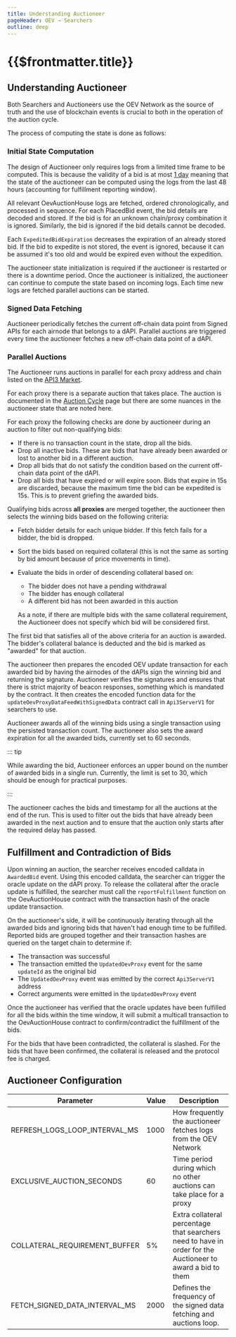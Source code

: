 ```yaml
---
title: Understanding Auctioneer
pageHeader: OEV → Searchers
outline: deep
---
```


<PageHeader/>

# {{$frontmatter.title}}

## Understanding Auctioneer

Both Searchers and Auctioneers use the OEV Network as the source of truth and
the use of blockchain events is crucial to both in the operation of the auction
cycle.

The process of computing the state is done as follows:

### Initial State Computation

The design of Auctioneer only requires logs from a limited time frame to be
computed. This is because the validity of a bid is at most
[1 day](https://github.com/api3dao/contracts/blob/d3c7dc6683445df14bf5f43b07e6ad9cc2813cc5/contracts/api3-server-v1/OevAuctionHouse.sol#L68)
meaning that the state of the auctioneer can be computed using the logs from the
last 48 hours (accounting for fulfillment reporting window).

All relevant OevAuctionHouse logs are fetched, ordered chronologically, and
processed in sequence. For each PlacedBid event, the bid details are decoded and
stored. If the bid is for an unknown chain/proxy combination it is ignored.
Similarly, the bid is ignored if the bid details cannot be decoded.

Each `ExpeditedBidExpiration` decreases the expiration of an already stored bid.
If the bid to expedite is not stored, the event is ignored, because it can be
assumed it's too old and would be expired even without the expedition.

The auctioneer state initialization is required if the auctioneer is restarted
or there is a downtime period. Once the auctioneer is initialized, the
auctioneer can continue to compute the state based on incoming logs. Each time
new logs are fetched parallel auctions can be started.

### Signed Data Fetching

Auctioneer periodically fetches the current off-chain data point from Signed
APIs for each airnode that belongs to a dAPI. Parallel auctions are triggered
every time the auctioneer fetches a new off-chain data point of a dAPI.

### Parallel Auctions

The Auctioneer runs auctions in parallel for each proxy address and chain listed
on the [API3 Market](https://market.api3.org/).

For each proxy there is a separate auction that takes place. The auction is
documented in the [Auction Cycle](/oev/overview/auction-cycle.md) page but there
are some nuances in the auctioneer state that are noted here.

For each proxy the following checks are done by auctioneer during an auction to
filter out non-qualifying bids:

- If there is no transaction count in the state, drop all the bids.
- Drop all inactive bids. These are bids that have already been awarded or lost
  to another bid in a different auction.
- Drop all bids that do not satisfy the condition based on the current off-chain
  data point of the dAPI.
- Drop all bids that have expired or will expire soon. Bids that expire in 15s
  are discarded, because the maximum time the bid can be expedited is 15s. This
  is to prevent griefing the awarded bids.

Qualifying bids across **all proxies** are merged together, the auctioneer then
selects the winning bids based on the following criteria:

- Fetch bidder details for each unique bidder. If this fetch fails for a bidder,
  the bid is dropped.
- Sort the bids based on required collateral (this is not the same as sorting by
  bid amount because of price movements in time).
- Evaluate the bids in order of descending collateral based on:

  - The bidder does not have a pending withdrawal
  - The bidder has enough collateral
  - A different bid has not been awarded in this auction

  As a note, if there are multiple bids with the same collateral requirement,
  the Auctioneer does not specify which bid will be considered first.

The first bid that satisfies all of the above criteria for an auction is
awarded. The bidder's collateral balance is deducted and the bid is marked as
"awarded" for that auction.

The auctioneer then prepares the encoded OEV update transaction for each awarded
bid by having the airnodes of the dAPIs sign the winning bid and returning the
signature. Auctioneer verifies the signatures and ensures that there is strict
majority of beacon responses, something which is mandated by the contract. It
then creates the encoded function data for the
`updateOevProxyDataFeedWithSignedData` contract call in `Api3ServerV1` for
searchers to use.

Auctioneer awards all of the winning bids using a single transaction using the
persisted transaction count. The auctioneer also sets the award expiration for
all the awarded bids, currently set to 60 seconds.

::: tip

While awarding the bid, Auctioneer enforces an upper bound on the number of
awarded bids in a single run. Currently, the limit is set to 30, which should be
enough for practical purposes.

:::

The auctioneer caches the bids and timestamp for all the auctions at the end of
the run. This is used to filter out the bids that have already been awarded in
the next auction and to ensure that the auction only starts after the required
delay has passed.

## Fulfillment and Contradiction of Bids

Upon winning an auction, the searcher receives encoded calldata in `AwardedBid`
event. Using this encoded calldata, the searcher can trigger the oracle update
on the dAPI proxy. To release the collateral after the oracle update is
fulfilled, the searcher must call the `reportFulfillment` function on the
OevAuctionHouse contract with the transaction hash of the oracle update
transaction.

On the auctioneer's side, it will be continuously iterating through all the
awarded bids and ignoring bids that haven't had enough time to be fulfilled.
Reported bids are grouped together and their transaction hashes are queried on
the target chain to determine if:

- The transaction was successful
- The transaction emitted the `UpdatedOevProxy` event for the same `updateId` as
  the original bid
- The `UpdatedOevProxy` event was emitted by the correct `Api3ServerV1` address
- Correct arguments were emitted in the `UpdatedOevProxy` event

Once the auctioneer has verified that the oracle updates have been fulfilled for
all the bids within the time window, it will submit a multicall transaction to
the OevAuctionHouse contract to confirm/contradict the fulfillment of the bids.

For the bids that have been contradicted, the collateral is slashed. For the
bids that have been confirmed, the collateral is released and the protocol fee
is charged.

## Auctioneer Configuration

| Parameter                     | Value | Description                                                                                                |
| ----------------------------- | ----- | ---------------------------------------------------------------------------------------------------------- |
| REFRESH_LOGS_LOOP_INTERVAL_MS | 1000  | How frequently the auctioneer fetches logs from the OEV Network                                            |
| EXCLUSIVE_AUCTION_SECONDS     | 60    | Time period during which no other auctions can take place for a proxy                                      |
| COLLATERAL_REQUIREMENT_BUFFER | 5%    | Extra collateral percentage that searchers need to have in order for the Auctioneer to award a bid to them |
| FETCH_SIGNED_DATA_INTERVAL_MS | 2000  | Defines the frequency of the signed data fetching and auctions loop.                                       |
